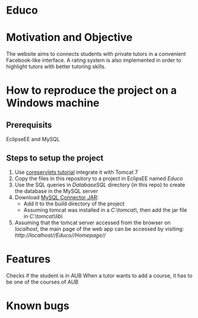 # Educo

# Motivation and Objective
The website aims to connects students with private tutors in a convenient Facebook-like interface. A rating system is also implemented in order to highlight tutors with better tutoring skills.

# How to reproduce the project on a Windows machine
## Prerequisits
EclipseEE and MySQL
## Steps to setup the project
1. Use [coreservlets tutorial](http://www.coreservlets.com/Apache-Tomcat-Tutorial/tomcat-7-with-eclipse.html) integrate it with Tomcat 7
2. Copy the files in this repository to a project in EclipsEE named _Educo_
3. Use the SQL queries in _DatabaseSQL_ directory (in this repo) to create the database in the MySQL server
4. Download [MySQL Connector JAR](https://dev.mysql.com/downloads/connector/j/5.1.html):
    - Add it to the build directory of the project
    - Assuming tomcat was installed in a _C:\\tomcat\\_, then add the jar file in _C:\\tomcat\\lib\\_
5. Assuming that the tomcat server accessed from the browser on _localhost_, the main page of  the web app can be accessed by visiting: _http://localhost//Educo//Homepage//_

# Features
Checks if the student is in AUB
When a tutor wants to add a course, it has to be one of the courses of AUB

# Known bugs
